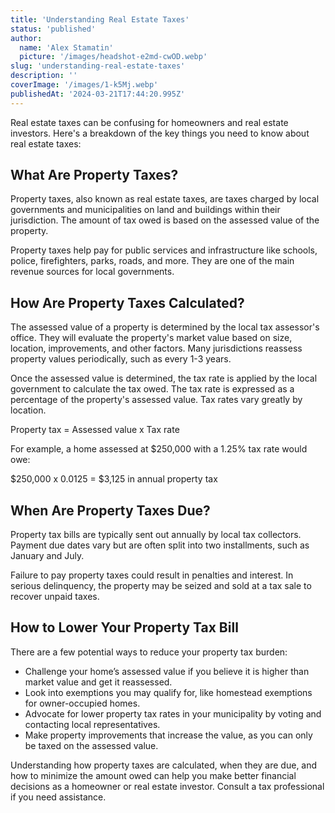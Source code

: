 ```yaml
---
title: 'Understanding Real Estate Taxes'
status: 'published'
author:
  name: 'Alex Stamatin'
  picture: '/images/headshot-e2md-cwOD.webp'
slug: 'understanding-real-estate-taxes'
description: ''
coverImage: '/images/1-k5Mj.webp'
publishedAt: '2024-03-21T17:44:20.995Z'
---
```


Real estate taxes can be confusing for homeowners and real estate investors. Here's a breakdown of the key things you need to know about real estate taxes:

## What Are Property Taxes?

Property taxes, also known as real estate taxes, are taxes charged by local governments and municipalities on land and buildings within their jurisdiction. The amount of tax owed is based on the assessed value of the property.

Property taxes help pay for public services and infrastructure like schools, police, firefighters, parks, roads, and more. They are one of the main revenue sources for local governments.

## How Are Property Taxes Calculated?

The assessed value of a property is determined by the local tax assessor's office. They will evaluate the property's market value based on size, location, improvements, and other factors. Many jurisdictions reassess property values periodically, such as every 1-3 years.

Once the assessed value is determined, the tax rate is applied by the local government to calculate the tax owed. The tax rate is expressed as a percentage of the property's assessed value. Tax rates vary greatly by location.

Property tax = Assessed value x Tax rate

For example, a home assessed at $250,000 with a 1.25% tax rate would owe:

$250,000 x 0.0125 = $3,125 in annual property tax

## When Are Property Taxes Due?

Property tax bills are typically sent out annually by local tax collectors. Payment due dates vary but are often split into two installments, such as January and July.

Failure to pay property taxes could result in penalties and interest. In serious delinquency, the property may be seized and sold at a tax sale to recover unpaid taxes.

## How to Lower Your Property Tax Bill

There are a few potential ways to reduce your property tax burden:

- Challenge your home’s assessed value if you believe it is higher than market value and get it reassessed.
- Look into exemptions you may qualify for, like homestead exemptions for owner-occupied homes.
- Advocate for lower property tax rates in your municipality by voting and contacting local representatives.
- Make property improvements that increase the value, as you can only be taxed on the assessed value.

Understanding how property taxes are calculated, when they are due, and how to minimize the amount owed can help you make better financial decisions as a homeowner or real estate investor. Consult a tax professional if you need assistance.